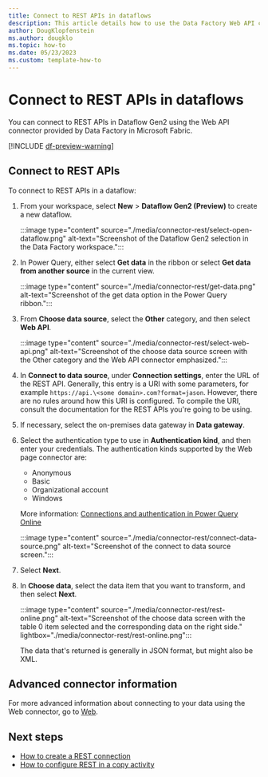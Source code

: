 ```yaml
---
title: Connect to REST APIs in dataflows
description: This article details how to use the Data Factory Web API connector in Microsoft Fabric to connect to REST APIs in dataflows.
author: DougKlopfenstein
ms.author: dougklo
ms.topic: how-to
ms.date: 05/23/2023
ms.custom: template-how-to 
---
```


# Connect to REST APIs in dataflows

You can connect to REST APIs in Dataflow Gen2 using the Web API connector provided by Data Factory in Microsoft Fabric.

[!INCLUDE [df-preview-warning](includes/df-preview-warning.md)]

## Connect to REST APIs

To connect to REST APIs in a dataflow:

1. From your workspace, select **New** > **Dataflow Gen2 (Preview)** to create a new dataflow.

   :::image type="content" source="./media/connector-rest/select-open-dataflow.png" alt-text="Screenshot of the Dataflow Gen2 selection in the Data Factory workspace.":::

1. In Power Query, either select **Get data** in the ribbon or select **Get data from another source** in the current view.

   :::image type="content" source="./media/connector-rest/get-data.png" alt-text="Screenshot of the get data option in the Power Query ribbon.":::

1. From **Choose data source**, select the **Other** category, and then select **Web API**.

   :::image type="content" source="./media/connector-rest/select-web-api.png" alt-text="Screenshot of the choose data source screen with the Other category and the Web API connector emphasized.":::

1. In **Connect to data source**, under **Connection settings**, enter the URL of the REST API. Generally, this entry is a URI with some parameters, for example `https://api.\<some domain>.com?format=jason`. However, there are no rules around how this URI is configured. To compile the URI, consult the documentation for the REST APIs you're going to be using.

1. If necessary, select the on-premises data gateway in **Data gateway**.

1. Select the authentication type to use in **Authentication kind**, and then enter your credentials. The authentication kinds supported by the Web page connector are:

   - Anonymous
   - Basic
   - Organizational account
   - Windows

   More information: [Connections and authentication in Power Query Online](/power-query/connection-authentication-pqo)

   :::image type="content" source="./media/connector-rest/connect-data-source.png" alt-text="Screenshot of the connect to data source screen.":::

1. Select **Next**.

1. In **Choose data**, select the data item that you want to transform, and then select **Next**.

   :::image type="content" source="./media/connector-rest/rest-online.png" alt-text="Screenshot of the choose data screen with the table 0 item selected and the corresponding data on the right side." lightbox="./media/connector-rest/rest-online.png":::

   The data that's returned is generally in JSON format, but might also be XML.

## Advanced connector information

For more advanced information about connecting to your data using the Web connector, go to [Web](/power-query/connectors/web).

## Next steps

- [How to create a REST connection](connector-http.md)
- [How to configure REST in a copy activity](connector-http-copy-activity.md)
